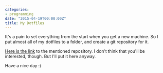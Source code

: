 ```yaml
---
categories:
- programming
date: "2015-04-19T00:00:00Z"
title: My Dotfiles
---
```


It's a pain to set everything from the start when you get a new machine. So I put almost all of my dotfiles to a folder, and create a git repository for it.

[Here is the link](https://github.com/atmorojo/Dotfiles) to the mentioned repository. I don't think that you'll be interested, though. But I'll put it here anyway.

Have a nice day :)
